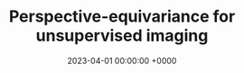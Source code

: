 ---
layout: redirected
redirect_to:  https://andrewwango.github.io/perspective-equivariant-imaging
type: research
title: "Perspective-equivariance for unsupervised imaging"
date: 2023-04-01 00:00:00 +0000
description: "Perspective-equivariance for unsupervised satellite imaging with camera geometry"
img: perspective_ei.png
tags: [research]
---
